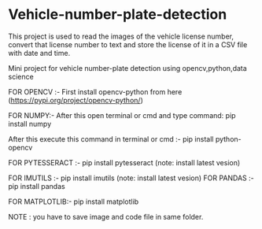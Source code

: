 # Vehicle-number-plate-detection

This project is used to read the images of the vehicle license number, convert that  license number to text and store the license of it in a CSV file with date and time.

Mini project for vehicle number-plate detection using opencv,python,data science

FOR OPENCV :- First install opencv-python from here (https://pypi.org/project/opencv-python/)

FOR NUMPY:- After this open terminal or cmd and type command: pip install numpy

After this execute this command in terminal or cmd :- pip install python-opencv

FOR PYTESSERACT :- pip install pytesseract (note: install latest vesion)

FOR IMUTILS :- pip install imutils (note: install latest vesion)
FOR PANDAS :- pip install pandas

FOR MATPLOTLIB:- pip install matplotlib

NOTE : you have to save image and code file in same folder. 
